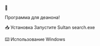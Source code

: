 🔎 

Программа для деанона!


📥 Установка
Запустите  Sultan search.exe




⌨️ Использование
Windows 





